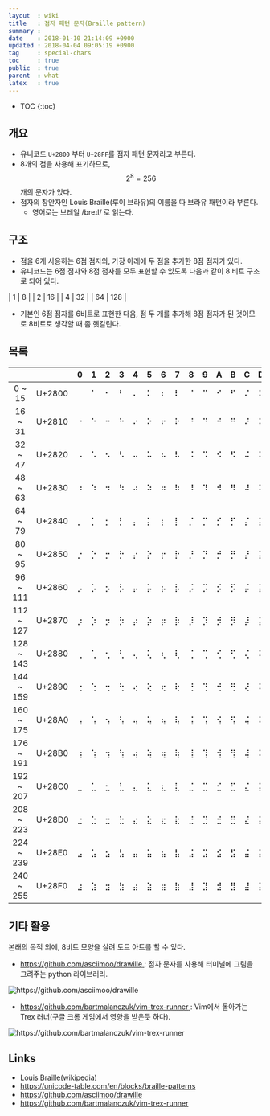 ```yaml
---
layout  : wiki
title   : 점자 패턴 문자(Braille pattern)
summary :
date    : 2018-01-10 21:14:09 +0900
updated : 2018-04-04 09:05:19 +0900
tag     : special-chars
toc     : true
public  : true
parent  : what
latex   : true
---
```

* TOC
{:toc}

## 개요

* 유니코드 `U+2800` 부터 `U+28FF`를 점자 패턴 문자라고 부른다.
* 8개의 점을 사용해 표기하므로, $$ 2^8 = 256 $$ 개의 문자가 있다.
* 점자의 창안자인 Louis Braille(루이 브라유)의 이름을 따 브라유 패턴이라 부른다.
    * 영어로는 브레일 /breɪl/ 로 읽는다.

## 구조

* 점을 6개 사용하는 6점 점자와, 가장 아래에 두 점을 추가한 8점 점자가 있다.
* 유니코드는 6점 점자와 8점 점자를 모두 표현할 수 있도록 다음과 같이 8 비트 구조로 되어 있다.

| 1  | 8   |
| 2  | 16  |
| 4  | 32  |
| 64 | 128 |

* 기본인 6점 점자를 6비트로 표현한 다음, 점 두 개를 추가해 8점 점자가 된 것이므로 8비트로 생각할 때 좀 헷갈린다.

## 목록

|               |        | 0   | 1   | 2   | 3   | 4   | 5   | 6   | 7   | 8   | 9   | A   | B   | C   | D   | E   | F   |
| :-----------: | ------ | --- | --- | --- | --- | --- | --- | --- | --- | --- | --- | --- | --- | --- | --- | --- | --- |
| 0 ~ 15        | U+2800 | ⠀   | ⠁   | ⠂   | ⠃   | ⠄   | ⠅   | ⠆   | ⠇   | ⠈   | ⠉   | ⠊   | ⠋   | ⠌   | ⠍   | ⠎   | ⠏   |
| 16 ~ 31       | U+2810 | ⠐   | ⠑   | ⠒   | ⠓   | ⠔   | ⠕   | ⠖   | ⠗   | ⠘   | ⠙   | ⠚   | ⠛   | ⠜   | ⠝   | ⠞   | ⠟   |
| 32 ~ 47       | U+2820 | ⠠   | ⠡   | ⠢   | ⠣   | ⠤   | ⠥   | ⠦   | ⠧   | ⠨   | ⠩   | ⠪   | ⠫   | ⠬   | ⠭   | ⠮   | ⠯   |
| 48 ~ 63       | U+2830 | ⠰   | ⠱   | ⠲   | ⠳   | ⠴   | ⠵   | ⠶   | ⠷   | ⠸   | ⠹   | ⠺   | ⠻   | ⠼   | ⠽   | ⠾   | ⠿   |
| 64 ~ 79       | U+2840 | ⡀   | ⡁   | ⡂   | ⡃   | ⡄   | ⡅   | ⡆   | ⡇   | ⡈   | ⡉   | ⡊   | ⡋   | ⡌   | ⡍   | ⡎   | ⡏   |
| 80 ~ 95       | U+2850 | ⡐   | ⡑   | ⡒   | ⡓   | ⡔   | ⡕   | ⡖   | ⡗   | ⡘   | ⡙   | ⡚   | ⡛   | ⡜   | ⡝   | ⡞   | ⡟   |
| 96 ~ 111      | U+2860 | ⡠   | ⡡   | ⡢   | ⡣   | ⡤   | ⡥   | ⡦   | ⡧   | ⡨   | ⡩   | ⡪   | ⡫   | ⡬   | ⡭   | ⡮   | ⡯   |
| 112 ~ 127     | U+2870 | ⡰   | ⡱   | ⡲   | ⡳   | ⡴   | ⡵   | ⡶   | ⡷   | ⡸   | ⡹   | ⡺   | ⡻   | ⡼   | ⡽   | ⡾   | ⡿   |
| 128 ~ 143     | U+2880 | ⢀   | ⢁   | ⢂   | ⢃   | ⢄   | ⢅   | ⢆   | ⢇   | ⢈   | ⢉   | ⢊   | ⢋   | ⢌   | ⢍   | ⢎   | ⢏   |
| 144 ~ 159     | U+2890 | ⢐   | ⢑   | ⢒   | ⢓   | ⢔   | ⢕   | ⢖   | ⢗   | ⢘   | ⢙   | ⢚   | ⢛   | ⢜   | ⢝   | ⢞   | ⢟   |
| 160 ~ 175     | U+28A0 | ⢠   | ⢡   | ⢢   | ⢣   | ⢤   | ⢥   | ⢦   | ⢧   | ⢨   | ⢩   | ⢪   | ⢫   | ⢬   | ⢭   | ⢮   | ⢯   |
| 176 ~ 191     | U+28B0 | ⢰   | ⢱   | ⢲   | ⢳   | ⢴   | ⢵   | ⢶   | ⢷   | ⢸   | ⢹   | ⢺   | ⢻   | ⢼   | ⢽   | ⢾   | ⢿   |
| 192 ~ 207     | U+28C0 | ⣀   | ⣁   | ⣂   | ⣃   | ⣄   | ⣅   | ⣆   | ⣇   | ⣈   | ⣉   | ⣊   | ⣋   | ⣌   | ⣍   | ⣎   | ⣏   |
| 208 ~ 223     | U+28D0 | ⣐   | ⣑   | ⣒   | ⣓   | ⣔   | ⣕   | ⣖   | ⣗   | ⣘   | ⣙   | ⣚   | ⣛   | ⣜   | ⣝   | ⣞   | ⣟   |
| 224 ~ 239     | U+28E0 | ⣠   | ⣡   | ⣢   | ⣣   | ⣤   | ⣥   | ⣦   | ⣧   | ⣨   | ⣩   | ⣪   | ⣫   | ⣬   | ⣭   | ⣮   | ⣯   |
| 240 ~ 255     | U+28F0 | ⣰   | ⣱   | ⣲   | ⣳   | ⣴   | ⣵   | ⣶   | ⣷   | ⣸   | ⣹   | ⣺   | ⣻   | ⣼   | ⣽   | ⣾   | ⣿   |

## 기타 활용

본래의 목적 외에, 8비트 모양을 살려 도트 아트를 할 수 있다.

* [https://github.com/asciimoo/drawille ](https://github.com/asciimoo/drawille ): 점자 문자를 사용해 터미널에 그림을 그려주는 python 라이브러리.

![https://github.com/asciimoo/drawille ](https://github.com/asciimoo/drawille/raw/master/docs/images/drawille_01.png )

* [https://github.com/bartmalanczuk/vim-trex-runner ](https://github.com/bartmalanczuk/vim-trex-runner ): Vim에서 돌아가는 Trex 러너(구글 크롬 게임에서 영향을 받은듯 하다).

![https://github.com/bartmalanczuk/vim-trex-runner ](https://camo.githubusercontent.com/93effca175a4d59b159182baeb179fb55c84a21b/687474703a2f2f626172746d616c616e637a756b2e6769746875622e696f2f646f776e6c6f6164732f76696d2d747265782d72756e6e65722f64656d6f2e676966)

## Links

* [Louis Braille(wikipedia)](https://en.wikipedia.org/wiki/Louis_Braille)
* [https://unicode-table.com/en/blocks/braille-patterns ](https://unicode-table.com/en/blocks/braille-patterns/ )
* [https://github.com/asciimoo/drawille ](https://github.com/asciimoo/drawille )
* [https://github.com/bartmalanczuk/vim-trex-runner ](https://github.com/bartmalanczuk/vim-trex-runner )
